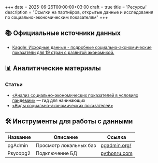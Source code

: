 +++
date = 2025-06-26T00:00:00+03:00
draft = true
title = 'Ресурсы'
description = "Ссылки на партнёров, открытые данные и исследования по социально-экономическим показателям"
+++

## 📚 Официальные источники данных

- [Kaggle: Исходные данные - подробные социально-экономические показатели для 19 стран с развитой экономикой.](https://www.kaggle.com/datasets/parsabahramsari/wdi-education-health-and-employment-2011-2021)
## 📊 Аналитические материалы

### Статьи
- [«Анализ социально-экономических показателей в условиях пандемии»](https://cyberleninka.ru/article/n/analiz-sotsialno-ekonomicheskih-pokazateley-v-usloviyah-pandemii/viewer) — гид для начинающих
- [«Виды социально-экономических показателей»](https://spravochnick.ru/ekonomika/ekonomicheskie_pokazateli/vidy_socialno-ekonomicheskih_pokazateley/)

## 🛠 Инструменты для работы с данными

| Название | Описание | Ссылка |
|----------|----------|--------|
| pgAdmin | Просмотр локальных баз | [pgadmin.org/](https://www.pgadmin.org/) |
| Psycopg2 | Подключение БД | [pythonru.com](https://pythonru.com/biblioteki/vvedenie-v-postgresql-s-python-psycopg2) |
